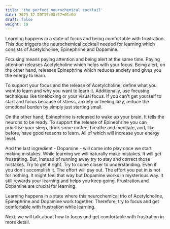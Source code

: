 ```yaml
---
title: 'the perfect neurochemical cocktail'
date: 2023-12-20T15:08:17+01:00
draft: false
weight: 10
---
```


Learning happens in a state of focus and being comfortable with frustration.
This duo triggers the neurochemical cocktail needed for learning which consists
of Acetylcholine, Epinephrine and Dopamine.

Focusing means paying attention and being alert at the same time. Paying
attention releases Acetylcholine which helps with your focus. Being alert, on
the other hand, releases Epinephrine which reduces anxiety and gives you the
energy to learn.

To support your focus and the release of Acetylcholine, define what you want to
learn and why you want to learn it. Additionally, use focusing techniques like
timeboxing or your visual focus. If you can't get yourself to start and focus
because of stress, anxiety or feeling lazy, reduce the emotional burden by
simply just starting small.

On the other hand, Epinephrine is released to wake up your brain. It tells the
neurons to be ready. To support the release of Epinephrine you can prioritise
your sleep, drink some coffee, breathe and meditate, and, like before, have
good reasons to learn. All of which will increase your energy level.

And the last ingredient - Dopamine - will come into play once we start making
mistakes. While learning we will naturally make mistakes. It will get
frustrating. But, instead of running away try to stay and correct those
mistakes. Try to get it right. Try to come closer to understanding. Even if you
don't accomplish it. The effort will pay out. The effort you put in is not for
nothing. It might feel that way but Dopamine works in mysterious way. It still
rewards your learning and helps you keep going. Frustration and Dopamine are
crucial for learning.

Learning happens in a state where this neurochemical trio of Acetylcholine,
Epinephrine and Dopamine work together. Therefore, try to focus and get
comfortable with frustration while learning.

Next, we will talk about how to focus and get comfortable with frustration in
more detail.
